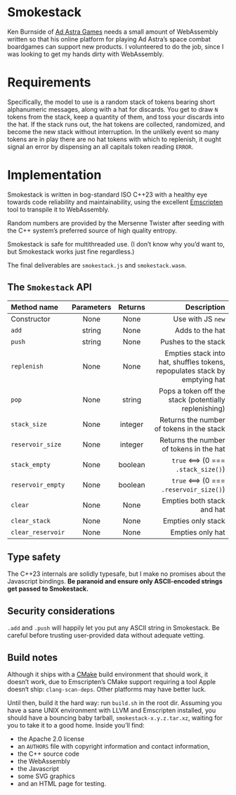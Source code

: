 # Smokestack
Ken Burnside of [Ad Astra Games](https://www.adastragames.com) needs a
small amount of WebAssembly written so that his online platform for
playing Ad Astra’s space combat boardgames can support new products. I
volunteered to do the job, since I was looking to get my hands dirty
with WebAssembly.

# Requirements
Specifically, the model to use is a random stack of tokens bearing
short alphanumeric messages, along with a hat for discards. You get
to draw `N` tokens from the stack, keep a quantity of them, and toss
your discards into the hat. If the stack runs out, the hat tokens are
collected, randomized, and become the new stack without interruption.
In the unlikely event so many tokens are in play there are no hat tokens
with which to replenish, it ought signal an error by dispensing an all
capitals token reading `ERROR`.

# Implementation
Smokestack is written in bog-standard ISO C++23 with a healthy eye
towards code reliability and maintainability, using the excellent
[Emscripten](https://emscripten.org) tool to transpile it to
WebAssembly.

Random numbers are provided by the Mersenne Twister after seeding with
the C++ system’s preferred source of high quality entropy.

Smokestack is safe for multithreaded use. (I don’t know why you’d want
to, but Smokestack works just fine regardless.)

The final deliverables are `smokestack.js` and `smokestack.wasm`.

## The `Smokestack` API
| **Method name** | **Parameters** | **Returns** | **Description** |
|:----------------|:--------------:|:-----------:|----------------:|
| Constructor     | None           | None        | Use with JS `new`|
|`add`            | string         | None        | Adds to the hat |
|`push`           | string         | None        | Pushes to the stack |
|`replenish`      | None           | None        | Empties stack into hat, shuffles tokens, repopulates stack by emptying hat |
|`pop`            | None           | string      | Pops a token off the stack (potentially replenishing) |
|`stack_size`     | None           | integer     | Returns the number of tokens in the stack |
|`reservoir_size` | None           | integer     | Returns the number of tokens in the hat |
|`stack_empty`    | None           | boolean     | `true` ⟺ (0 === `.stack_size()`) |
|`reservoir_empty`| None           | boolean     | `true` ⟺ (0 === `.reservoir_size()`) |
|`clear`          | None           | None        | Empties both stack and hat |
|`clear_stack`    | None           | None        | Empties only stack |
|`clear_reservoir`| None           | None        | Empties only hat |

## Type safety
The C++23 internals are solidly typesafe, but I make no promises about
the Javascript bindings. **Be paranoid and ensure only ASCII-encoded
strings get passed to Smokestack.**

## Security considerations
`.add` and `.push` will happily let you put any ASCII string in
Smokestack. Be careful before trusting user-provided data without
adequate vetting.

## Build notes
Although it ships with a [CMake](https://www.cmake.org) build environment
that should work, it doesn’t work, due to Emscripten’s CMake support
requiring a tool Apple doesn‘t ship: `clang-scan-deps`. Other platforms
may have better luck.

Until then, build it the hard way: run `build.sh` in the root dir. Assuming
you have a sane UNIX environment with LLVM and Emscripten installed, you
should have a bouncing baby tarball, `smokestack-x.y.z.tar.xz`, waiting for
you to take it to a good home. Inside you’ll find:

* the Apache 2.0 license
* an `AUTHORS` file with copyright information and contact information,
* the C++ source code
* the WebAssembly
* the Javascript
* some SVG graphics
* and an HTML page for testing.
